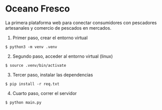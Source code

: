 # Oceano Fresco
La primera plataforma web para conectar consumidores con pescadores artesanales y comercio de pescados en mercados.

1) Primer paso, crear el entorno virtual
```shell
$ python3 -m venv .venv
```

2) Segundo paso, acceder al entorno virtual (linux)
```shell
$ source .venv/bin/activate
```
3) Tercer paso, instalar las dependencias
```shell
$ pip install -r req.txt
```

4) Cuarto paso, correr el servidor
```shell
$ python main.py
```
